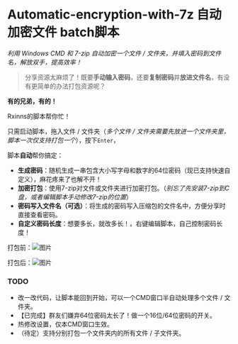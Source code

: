 # Automatic-encryption-with-7z 自动加密文件 batch脚本

*利用 Windows CMD 和 7-zip 自动加密一个文件 / 文件夹，并填入密码到文件名，解放双手，提高效率！*

> 分享资源太麻烦了！既要**手动输入密码**，还要**复制密码**并**放进文件名**，有没有更简单的办法打包资源呢？

**有的兄弟，有的！**

Rxinns的脚本帮你忙！

只需启动脚本，拖入文件 / 文件夹（_多个文件 / 文件夹需要先放进一个文件夹里，脚本一次仅支持打包一个_），按下`Enter`，

脚本**自动**帮你搞定：

- **生成密码**：随机生成一串包含大小写字母和数字的64位密码（现已支持快速自定义），麻花疼来了也解不开！
- **加密打包**：使用7-zip对文件或文件夹进行加密打包。（_别忘了先安装7-zip到C盘，或者编辑脚本手动修改7-zip的位置_）
- **密码写入文件名（可选）**：将生成的密码写入压缩包的文件名中，方便分享时直接查看密码。
- **自定义密码长度**：想要多长，就改多长！，右键编辑脚本，自己控制密码长度！

打包前：![图片](https://github.com/user-attachments/assets/2f9b8322-f1d3-4ded-84d3-870be8503ed3)

打包后：![图片](https://github.com/user-attachments/assets/4d580d2a-7e0f-4433-beb1-a5d278d30964)

### TODO
- 改一改代码，让脚本能回到开始，可以一个CMD窗口半自动处理多个文件 / 文件夹。
- 【已完成】群友们嫌弃64位密码太长了！做一个16位/64位密码的开关。
- 热修改设置，仅本CMD窗口生效。
- （待定）支持分别打包一个文件夹内的所有文件 / 子文件夹。
